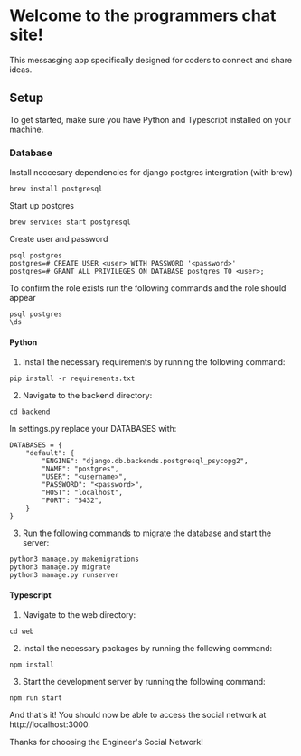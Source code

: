 # Welcome to the programmers chat site!

This messasging app specifically designed for coders to connect and share ideas.

## Setup

To get started, make sure you have Python and Typescript installed on your machine.
### Database 
Install neccesary dependencies for django postgres intergration (with brew)
```
brew install postgresql
```
Start up postgres
```
brew services start postgresql
```
Create user and password
```
psql postgres
postgres=# CREATE USER <user> WITH PASSWORD '<password>'
postgres=# GRANT ALL PRIVILEGES ON DATABASE postgres TO <user>;
```
To confirm the role exists run the following commands and the role should appear
```
psql postgres
\ds
```

#### Python

1. Install the necessary requirements by running the following command:
```
pip install -r requirements.txt
```
2. Navigate to the backend directory:
```
cd backend
```
In settings.py replace your DATABASES with:
```
DATABASES = {
    "default": {
        "ENGINE": "django.db.backends.postgresql_psycopg2",
        "NAME": "postgres",
        "USER": "<username>",
        "PASSWORD": "<password>",
        "HOST": "localhost",
        "PORT": "5432",
    }
}
```
3. Run the following commands to migrate the database and start the server:
```
python3 manage.py makemigrations
python3 manage.py migrate
python3 manage.py runserver
```
#### Typescript

1. Navigate to the web directory:
```
cd web
```
2. Install the necessary packages by running the following command:
```
npm install
```

3. Start the development server by running the following command:
```
npm run start
```
And that's it! You should now be able to access the social network at http://localhost:3000.

Thanks for choosing the Engineer's Social Network!
